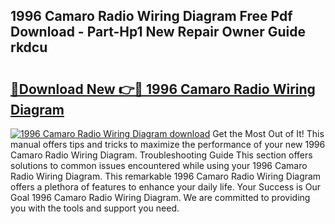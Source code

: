 ## 1996 Camaro Radio Wiring Diagram Free Pdf Download - Part-Hp1 New Repair Owner Guide rkdcu

# <h2><a href="http://dfr2e7.blite.top/?on=1996+Camaro+Radio+Wiring+Diagram">🔗Download New 👉🔴 1996 Camaro Radio Wiring Diagram</a></h2>

[![1996 Camaro Radio Wiring Diagram download](https://i.imgur.com/lujVjoI.png)](http://dfr2e7.blite.top/?on=1996+Camaro+Radio+Wiring+Diagram)
Get the Most Out of It! This manual offers tips and tricks to maximize the performance of your new 1996 Camaro Radio Wiring Diagram. Troubleshooting Guide This section offers solutions to common issues encountered while using your 1996 Camaro Radio Wiring Diagram. This remarkable 1996 Camaro Radio Wiring Diagram offers a plethora of features to enhance your daily life. Your Success is Our Goal 1996 Camaro Radio Wiring Diagram. We are committed to providing you with the tools and support you need.
